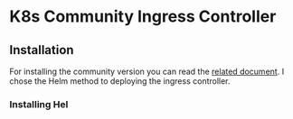# K8s Community Ingress Controller

## Installation

For installing the community version you can read the [related document](https://kubernetes.github.io/ingress-nginx/deploy/). I chose the Helm method to deploying the ingress controller.

### Installing Hel

